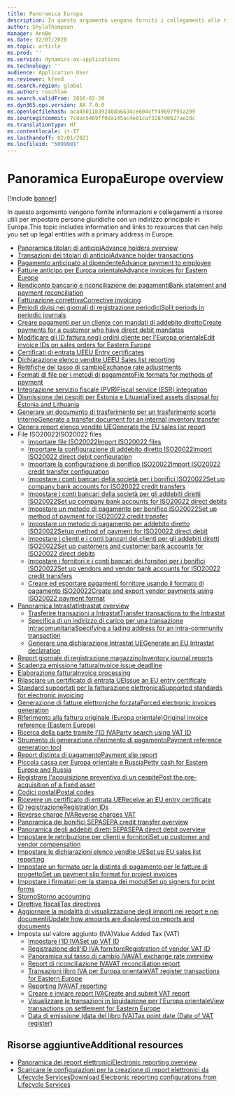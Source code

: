 ```yaml
---
title: Panoramica Europa
description: In questo argomento vengono forniti i collegamenti alle risorse della documentazione Microsoft Dynamics 365 Finance per l'Europa.
author: ShylaThompson
manager: AnnBe
ms.date: 12/07/2020
ms.topic: article
ms.prod: ''
ms.service: dynamics-ax-applications
ms.technology: ''
audience: Application User
ms.reviewer: kfend
ms.search.region: global
ms.author: roschlom
ms.search.validFrom: 2016-02-28
ms.dyn365.ops.version: AX 7.0.0
ms.openlocfilehash: aca45011b39240da6634ce604cff49697f95a299
ms.sourcegitcommit: 7cdec5469ff0da145ac4e01caf3287d0627ae2dc
ms.translationtype: HT
ms.contentlocale: it-IT
ms.lasthandoff: 02/01/2021
ms.locfileid: "5099901"
---
```

# <a name="europe-overview"></a><span data-ttu-id="37ccf-103">Panoramica Europa</span><span class="sxs-lookup"><span data-stu-id="37ccf-103">Europe overview</span></span>

[!include [banner](../includes/banner.md)]

<span data-ttu-id="37ccf-104">In questo argomento vengono fornite informazioni e collegamenti a risorse utili per impostare persone giuridiche con un indirizzo principale in Europa.</span><span class="sxs-lookup"><span data-stu-id="37ccf-104">This topic includes information and links to resources that can help you set up legal entities with a primary address in Europe.</span></span> 

- [<span data-ttu-id="37ccf-105">Panoramica titolari di anticipi</span><span class="sxs-lookup"><span data-stu-id="37ccf-105">Advance holders overview</span></span>](emea-advance-holders.md)
 - [<span data-ttu-id="37ccf-106">Transazioni dei titolari di anticipi</span><span class="sxs-lookup"><span data-stu-id="37ccf-106">Advance holder transactions</span></span>](emea-advance-holders-transactions.md)
 - [<span data-ttu-id="37ccf-107">Pagamento anticipato al dipendente</span><span class="sxs-lookup"><span data-stu-id="37ccf-107">Advance payment to employee</span></span>](tasks/advance-payment-employee.md)
- [<span data-ttu-id="37ccf-108">Fatture anticipo per Europa orientale</span><span class="sxs-lookup"><span data-stu-id="37ccf-108">Advance invoices for Eastern Europe</span></span>](emea-advance-invoice.md)
- [<span data-ttu-id="37ccf-109">Rendiconto bancario e riconciliazione dei pagamenti</span><span class="sxs-lookup"><span data-stu-id="37ccf-109">Bank statement and payment reconciliation</span></span>](emea-bank-reconciliation.md)
- [<span data-ttu-id="37ccf-110">Fatturazione correttiva</span><span class="sxs-lookup"><span data-stu-id="37ccf-110">Corrective invoicing</span></span>](emea-corrective-invoice.md)
- [<span data-ttu-id="37ccf-111">Periodi divisi nei giornali di registrazione periodici</span><span class="sxs-lookup"><span data-stu-id="37ccf-111">Split periods in periodic journals</span></span>](emea-create-post-periodic-journals.md)
- [<span data-ttu-id="37ccf-112">Creare pagamenti per un cliente con mandati di addebito diretto</span><span class="sxs-lookup"><span data-stu-id="37ccf-112">Create payments for a customer who have direct debit mandates</span></span>](tasks/create-payments-customers-who-have-direct-debit-mandates.md)
- [<span data-ttu-id="37ccf-113">Modificare gli ID fattura negli ordini cliente per l'Europa orientale</span><span class="sxs-lookup"><span data-stu-id="37ccf-113">Edit invoice IDs on sales orders for Eastern Europe</span></span>](emea-edit-invoice-id-sales-orders.md)
- [<span data-ttu-id="37ccf-114">Certificati di entrata UE</span><span class="sxs-lookup"><span data-stu-id="37ccf-114">EU Entry certificates</span></span>](emea-entry-certificates.md)
- [<span data-ttu-id="37ccf-115">Dichiarazione elenco vendite UE</span><span class="sxs-lookup"><span data-stu-id="37ccf-115">EU Sales list reporting</span></span>](emea-eu-sales-list.md)
- [<span data-ttu-id="37ccf-116">Rettifiche del tasso di cambio</span><span class="sxs-lookup"><span data-stu-id="37ccf-116">Exchange rate adjustments</span></span>](emea-exchange-rate-adjustments.md)
- [<span data-ttu-id="37ccf-117">Formati di file per i metodi di pagamento</span><span class="sxs-lookup"><span data-stu-id="37ccf-117">File formats for methods of payment</span></span>](emea-select-file-formats-for-the-method-of-payments.md)
- [<span data-ttu-id="37ccf-118">Integrazione servizio fiscale (PVR)</span><span class="sxs-lookup"><span data-stu-id="37ccf-118">Fiscal service (ESR) integration</span></span>](emea-fiscal-service-integration.md)
- [<span data-ttu-id="37ccf-119">Dismissione dei cespiti per Estonia e Lituania</span><span class="sxs-lookup"><span data-stu-id="37ccf-119">Fixed assets disposal for Estonia and Lithuania</span></span>](emea-credit-note-reverse-fixed-asset-sale.md)
- [<span data-ttu-id="37ccf-120">Generare un documento di trasferimento per un trasferimento scorte interno</span><span class="sxs-lookup"><span data-stu-id="37ccf-120">Generate a transfer document for an internal inventory transfer</span></span>](tasks/transfer-document-internal-inventory-transfer.md)
- [<span data-ttu-id="37ccf-121"> Genera report elenco vendite UE</span><span class="sxs-lookup"><span data-stu-id="37ccf-121">Generate the EU sales list report</span></span>](tasks/eur-00011-eu-sales-list-report.md)
- <span data-ttu-id="37ccf-122">File ISO20022</span><span class="sxs-lookup"><span data-stu-id="37ccf-122">ISO20022 files</span></span>
  - [<span data-ttu-id="37ccf-123">Importare file ISO20022</span><span class="sxs-lookup"><span data-stu-id="37ccf-123">Import ISO20022 files</span></span>](emea-ISO20022-file-formats.md)
  - [<span data-ttu-id="37ccf-124">Importare la configurazione di addebito diretto ISO20022</span><span class="sxs-lookup"><span data-stu-id="37ccf-124">Import ISO20022 direct debit configuration</span></span>](tasks/import-iso20022-direct-debit-configuration.md)
  - [<span data-ttu-id="37ccf-125">Importare la configurazione di bonifico ISO20022</span><span class="sxs-lookup"><span data-stu-id="37ccf-125">Import ISO20022 credit transfer configuration</span></span>](tasks/import-iso20022-credit-transfer-configuration.md)
  - [<span data-ttu-id="37ccf-126">Impostare i conti bancari della società per i bonifici ISO20022</span><span class="sxs-lookup"><span data-stu-id="37ccf-126">Set up company bank accounts for ISO20022 credit transfers</span></span>](tasks/set-up-company-bank-accounts-iso20022-credit-transfers.md)
  - [<span data-ttu-id="37ccf-127">Impostare i conti bancari della società per gli addebiti diretti ISO20022</span><span class="sxs-lookup"><span data-stu-id="37ccf-127">Set up company bank accounts for ISO20022 direct debits</span></span>](tasks/set-up-company-bank-accounts-iso20022-direct-debits.md)
  - [<span data-ttu-id="37ccf-128">Impostare un metodo di pagamento per bonifico ISO20022</span><span class="sxs-lookup"><span data-stu-id="37ccf-128">Set up method of payment for ISO20022 credit transfer</span></span>](tasks/set-up-method-payment-iso20022-credit-transfer.md)
  - [<span data-ttu-id="37ccf-129">Impostare un metodo di pagamento per addebito diretto ISO20022</span><span class="sxs-lookup"><span data-stu-id="37ccf-129">Setup method of payment for ISO20022 direct debit</span></span>](tasks/setup-method-payment-iso20022-direct-debit.md)
  - [<span data-ttu-id="37ccf-130">Impostare i clienti e i conti bancari dei clienti per gli addebiti diretti ISO20022</span><span class="sxs-lookup"><span data-stu-id="37ccf-130">Set up customers and customer bank accounts for ISO20022 direct debits</span></span>](tasks/set-up-bank-accounts-iso20022-direct-debits.md)
  - [<span data-ttu-id="37ccf-131">Impostare i fornitori e i conti bancari dei fornitori per i bonifici ISO20022</span><span class="sxs-lookup"><span data-stu-id="37ccf-131">Set up vendors and vendor bank accounts for ISO20022 credit transfers</span></span>](tasks/set-up-vendor-iso20022-credit-transfers.md)
  - [<span data-ttu-id="37ccf-132">Creare ed esportare pagamenti fornitore usando il formato di pagamento ISO20022</span><span class="sxs-lookup"><span data-stu-id="37ccf-132">Create and export vendor payments using ISO20022 payment format</span></span>](tasks/create-export-vendor-payments-iso20022-payment-format.md)
- [<span data-ttu-id="37ccf-133">Panoramica Intrastat</span><span class="sxs-lookup"><span data-stu-id="37ccf-133">Intrastat overview</span></span>](emea-intrastat.md)
  - [<span data-ttu-id="37ccf-134">Trasferire transazioni a Intrastat</span><span class="sxs-lookup"><span data-stu-id="37ccf-134">Transfer transactions to the Intrastat</span></span>](tasks/transfer-transactions-intrastat.md)
  - [<span data-ttu-id="37ccf-135">Specifica di un indirizzo di carico per una transazione intracomunitaria</span><span class="sxs-lookup"><span data-stu-id="37ccf-135">Specifying a lading address for an intra-community transaction</span></span>](tasks/eur-00002-specify-lading-address-intra-community.md)
  - [<span data-ttu-id="37ccf-136">Generare una dichiarazione Intrastat UE</span><span class="sxs-lookup"><span data-stu-id="37ccf-136">Generate an EU Intrastat declaration</span></span>](tasks/eur-00002-eu-intrastat-declaration.md)
- [<span data-ttu-id="37ccf-137">Report giornale di registrazione magazzino</span><span class="sxs-lookup"><span data-stu-id="37ccf-137">Inventory journal reports</span></span>](emea-set-up-report-inventory-journal-names.md)
- [<span data-ttu-id="37ccf-138">Scadenza emissione fattura</span><span class="sxs-lookup"><span data-stu-id="37ccf-138">Invoice issue deadline</span></span>](emea-invoice-issue-deadline.md)
- [<span data-ttu-id="37ccf-139">Elaborazione fattura</span><span class="sxs-lookup"><span data-stu-id="37ccf-139">Invoice processing</span></span>](emea-invoice-processing.md)
- [<span data-ttu-id="37ccf-140">Rilasciare un certificato di entrata UE</span><span class="sxs-lookup"><span data-stu-id="37ccf-140">Issue an EU entry certificate</span></span>](tasks/eur-00012-issue-eu-entry-certificate.md)
- [<span data-ttu-id="37ccf-141">Standard supportati per la fatturazione elettronica</span><span class="sxs-lookup"><span data-stu-id="37ccf-141">Supported standards for electronic invoicing</span></span>](emea-oioubl-standards-electronic-invoicing.md)
- [<span data-ttu-id="37ccf-142">Generazione di fatture elettroniche forzata</span><span class="sxs-lookup"><span data-stu-id="37ccf-142">Forced electronic invoices generation</span></span>](emea-eur-forced-einvoices.md)
- [<span data-ttu-id="37ccf-143">Riferimento alla fattura originale (Europa orientale)</span><span class="sxs-lookup"><span data-stu-id="37ccf-143">Original invoice reference (Eastern Europe)</span></span>](tasks/ee-00004-original-invoice-reference.md)
- [<span data-ttu-id="37ccf-144">Ricerca della parte tramite l'ID IVA</span><span class="sxs-lookup"><span data-stu-id="37ccf-144">Party search using VAT ID</span></span>](tasks/eur-00015-party-search-vat-id.md)
- [<span data-ttu-id="37ccf-145">Strumento di generazione riferimento di pagamento</span><span class="sxs-lookup"><span data-stu-id="37ccf-145">Payment reference generation tool</span></span>](tasks/ee-00015-payment-reference-generation-tool.md)
- [<span data-ttu-id="37ccf-146">Report distinta di pagamento</span><span class="sxs-lookup"><span data-stu-id="37ccf-146">Payment slip report</span></span>](emea-eur-payment-slip-report-giro.md)
- [<span data-ttu-id="37ccf-147">Piccola cassa per Europa orientale e Russia</span><span class="sxs-lookup"><span data-stu-id="37ccf-147">Petty cash for Eastern Europe and Russia</span></span>](emea-petty-cash.md)
- [<span data-ttu-id="37ccf-148">Registrare l'acquisizione preventiva di un cespite</span><span class="sxs-lookup"><span data-stu-id="37ccf-148">Post the pre-acquisition of a fixed asset</span></span>](emea-pre-acquisition-acquisition-fixed-asset.md)
- [<span data-ttu-id="37ccf-149">Codici postali</span><span class="sxs-lookup"><span data-stu-id="37ccf-149">Postal codes</span></span>](emea-import-create-postal-codes-manually.md)
- [<span data-ttu-id="37ccf-150">Ricevere un certificato di entrata UE</span><span class="sxs-lookup"><span data-stu-id="37ccf-150">Receive an EU entry certificate</span></span>](tasks/eur-00012-receive-eu-entry-certificate.md)
- [<span data-ttu-id="37ccf-151">ID registrazione</span><span class="sxs-lookup"><span data-stu-id="37ccf-151">Registration IDs</span></span>](emea-registration-ids.md)
- [<span data-ttu-id="37ccf-152">Reverse charge IVA</span><span class="sxs-lookup"><span data-stu-id="37ccf-152">Reverse charges VAT</span></span>](emea-reverse-charge.md)
- [<span data-ttu-id="37ccf-153">Panoramica dei bonifici SEPA</span><span class="sxs-lookup"><span data-stu-id="37ccf-153">SEPA credit transfer overview</span></span>](../accounts-payable/sepa-credit-transfer.md)
- [<span data-ttu-id="37ccf-154">Panoramica degli addebiti diretti SEPA</span><span class="sxs-lookup"><span data-stu-id="37ccf-154">SEPA direct debit overview</span></span>](../accounts-receivable/sepa-direct-debit-overview.md)
- [<span data-ttu-id="37ccf-155">Impostare le retribuzione per clienti e fornitori</span><span class="sxs-lookup"><span data-stu-id="37ccf-155">Set up customer and vendor compensation</span></span>](emea-compensation-customer-vendor-transactions.md)
- [<span data-ttu-id="37ccf-156">Impostare le dichiarazioni elenco vendite UE</span><span class="sxs-lookup"><span data-stu-id="37ccf-156">Set up EU sales list reporting</span></span>](tasks/eur-00011-eu-sales-list-reporting.md)
- [<span data-ttu-id="37ccf-157">Impostare un formato per la distinta di pagamento per le fatture di progetto</span><span class="sxs-lookup"><span data-stu-id="37ccf-157">Set up payment slip format for project invoices</span></span>](tasks/set-up-payment-slip-format-project-invoices.md)
- [<span data-ttu-id="37ccf-158">Impostare i firmatari per la stampa dei moduli</span><span class="sxs-lookup"><span data-stu-id="37ccf-158">Set up signers for print forms</span></span>](emea-set-up-signers-for-printing-forms.md)
- [<span data-ttu-id="37ccf-159">Storno</span><span class="sxs-lookup"><span data-stu-id="37ccf-159">Storno accounting</span></span>](emea-storno.md)
- [<span data-ttu-id="37ccf-160">Direttive fiscali</span><span class="sxs-lookup"><span data-stu-id="37ccf-160">Tax directives</span></span>](emea-tax-directives.md)
- [<span data-ttu-id="37ccf-161">Aggiornare la modalità di visualizzazione degli importi nei report e nei documenti</span><span class="sxs-lookup"><span data-stu-id="37ccf-161">Update how amounts are displayed on reports and documents</span></span>](emea-amount-printing-forms.md)
- <span data-ttu-id="37ccf-162">Imposta sul valore aggiunto (IVA)</span><span class="sxs-lookup"><span data-stu-id="37ccf-162">Value Added Tax (VAT)</span></span>
  - [<span data-ttu-id="37ccf-163">Impostare l'ID IVA</span><span class="sxs-lookup"><span data-stu-id="37ccf-163">Set up VAT ID</span></span>](tasks/eur-00015-vat-id.md)
  - [<span data-ttu-id="37ccf-164">Registrazione dell'ID IVA fornitore</span><span class="sxs-lookup"><span data-stu-id="37ccf-164">Registration of vendor VAT ID</span></span>](tasks/eur-00015-registration-vendor-vat-id.md)
  - [<span data-ttu-id="37ccf-165">Panoramica sul tasso di cambio IVA</span><span class="sxs-lookup"><span data-stu-id="37ccf-165">VAT exchange rate overview</span></span>](emea-vat-exchange-rate.md)
  - [<span data-ttu-id="37ccf-166">Report di riconciliazione IVA</span><span class="sxs-lookup"><span data-stu-id="37ccf-166">VAT reconciliation report</span></span>](tasks/eur-00018-vat-reconciliation-report.md)
  - [<span data-ttu-id="37ccf-167">Transazioni libro IVA per Europa orientale</span><span class="sxs-lookup"><span data-stu-id="37ccf-167">VAT register transactions for Eastern Europe</span></span>](emea-vat-register-transactions.md)
  - [<span data-ttu-id="37ccf-168">Reporting IVA</span><span class="sxs-lookup"><span data-stu-id="37ccf-168">VAT reporting</span></span>](emea-vat-reporting.md)
  - [<span data-ttu-id="37ccf-169">Creare e inviare report IVA</span><span class="sxs-lookup"><span data-stu-id="37ccf-169">Create and submit VAT report</span></span>](tasks/create-submit-vat-report.md)
  - [<span data-ttu-id="37ccf-170">Visualizzare le transazioni in liquidazione per l'Europa orientale</span><span class="sxs-lookup"><span data-stu-id="37ccf-170">View transactions on settlement for Eastern Europe</span></span>](emea-transactions-settlement-form.md)
  - [<span data-ttu-id="37ccf-171">Data di emissione (data del libro IVA)</span><span class="sxs-lookup"><span data-stu-id="37ccf-171">Tax point date (Date of VAT register)</span></span>](emea-tax-point-date.md)

## <a name="additional-resources"></a><span data-ttu-id="37ccf-172">Risorse aggiuntive</span><span class="sxs-lookup"><span data-stu-id="37ccf-172">Additional resources</span></span>

- [<span data-ttu-id="37ccf-173">Panoramica dei report elettronici</span><span class="sxs-lookup"><span data-stu-id="37ccf-173">Electronic reporting overview</span></span>](../../dev-itpro/analytics/general-electronic-reporting.md)
- [<span data-ttu-id="37ccf-174">Scaricare le configurazioni per la creazione di report elettronici da Lifecycle Services</span><span class="sxs-lookup"><span data-stu-id="37ccf-174">Download Electronic reporting configurations from Lifecycle Services</span></span>](../../dev-itpro/analytics/download-electronic-reporting-configuration-lcs.md)
